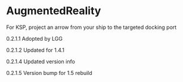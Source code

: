 # AugmentedReality
For KSP, project an arrow from your ship to the targeted docking port

0.2.1.1
	Adopted by LGG

0.2.1.2
	Updated for 1.4.1

0.2.1.4
	Updated version info

0.2.1.5
	Version bump for 1.5 rebuild
